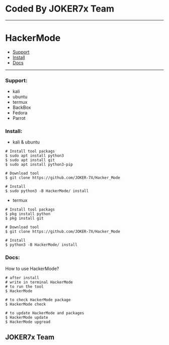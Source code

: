 # Coded By JOKER7x Team

___

# HackerMode
- [Support](#support)
- [Install](#install)
- [Docs](#docs)
___

<div id="support"></div>

### Support:
- kali
- ubuntu
- termux
- BackBox
- Fedora
- Parrot

<div id="install"></div>

### Install:
- kali & ubuntu
```shell
# Install tool packags
$ sudo apt install python3
$ sudo apt install git
$ sudo apt install python3-pip

# Download tool
$ git clone https://github.com/JOKER-7X/Hacker_Mode

# Install
$ sudo python3 -B HackerMode/ install
```
- termux
```shell
# Install tool packags
$ pkg install python
$ pkg install git

# Download tool
$ git clone https://github.com/JOKER-7X/Hacker_Mode

# Install
$ python3 -B HackerMode/ install
```
<div id="docs"></div>

### Docs:
How to use HackerMode?
```shell
# after install
# write in terminal HackerMode
# to run the tool
$ HackerMode

# to check HackerMode package
$ HackerMode check

# to update HackerMode and packages
$ HackerMode update
$ HackerMode upgread
```

## JOKER7x Team
